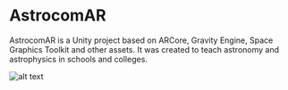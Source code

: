# AstrocomAR
AstrocomAR is a Unity project based on ARCore, Gravity Engine, Space Graphics Toolkit and other assets. It was created to teach astronomy and astrophysics in schools and colleges.

![alt text](https://i.imgur.com/gsVVeYZ.jpg)

